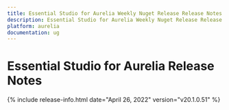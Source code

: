 ```yaml
---
title: Essential Studio for Aurelia Weekly Nuget Release Release Notes  
description: Essential Studio for Aurelia Weekly Nuget Release Release Notes  
platform: aurelia
documentation: ug
---
```


# Essential Studio for Aurelia  Release Notes  

{% include release-info.html date="April 26, 2022"  version="v20.1.0.51" %} 






